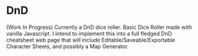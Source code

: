 # DnD
(Work In Progress) Currently a DnD dice roller.
Basic Dice Roller made with vanilla Javascript. I intend to implement this into a full fledged DnD cheatsheet web page that will include Editable/Saveable/Exportable Character Sheets,
and possibly a Map Generator.
